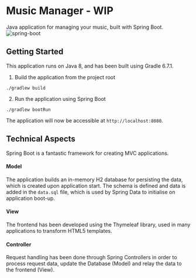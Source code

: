 # Music Manager - WIP

Java application for managing your music, built with Spring Boot. ![spring-boot](https://www.dariawan.com/media/images/tech-spring-boot.width-1024.png)

## Getting Started

This application runs on Java 8, and has been built using Gradle 6.7.1.

1. Build the application from the project root

```
./gradlew build
```

2. Run the application using Spring Boot

```
./gradlew bootRun
```

The application will now be accessible at `http://localhost:8080`.

## Technical Aspects

Spring Boot is a fantastic framework for creating MVC applications.

#### Model
The application builds an in-memory H2 database for persisting the data, which is created upon application start.
The schema is defined and data is added in the `data.sql` file, which is used by Spring Data to initialise on application boot-up.

#### View
The frontend has been developed using the Thymeleaf library, used in many applications to transform HTML5 templates.

#### Controller
Request handling has been done through Spring Controllers in order to process request data, update the Database (Model) and relay the data to the frontend (View).